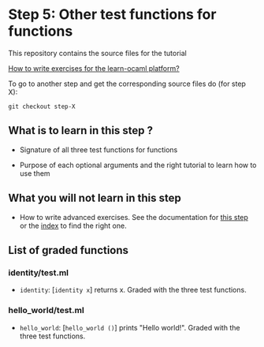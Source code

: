 #  Step 5: Other test functions for functions

This repository contains the source files for the tutorial

[How to write exercises for the learn-ocaml platform?](https://github.com/ocaml-sf/learn-ocaml/blob/master/docs/howto-write-exercises.md)

To go to another step and get the corresponding source files do (for step X):
```
git checkout step-X
```

## What is to learn in this step ?

* Signature of all three test functions for functions

* Purpose of each optional arguments and the right tutorial to learn how to use them

## What you will not learn in this step

* How to write advanced exercises. See the documentation for 
[this step](https://github.com/ocaml-sf/learn-ocaml/blob/master/docs/tutorials/step-5.md) or the 
[index](https://github.com/ocaml-sf/learn-ocaml/blob/master/docs/howto-write-exercises.md)
  to find the right one.

## List of graded functions 

### identity/test.ml

* `identity`: [`identity x`] returns x. Graded with the three test functions.

### hello_world/test.ml

* `hello_world`: [`hello_world ()`] prints "Hello world!". Graded with
  the three test functions.


